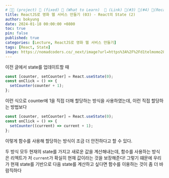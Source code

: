 ```yaml
---
# 👨‍💻 (project) 📌 (fixed) 📖 (What to Learn)  🌱 (Link) 🧷(#3) 📌(#4) 👀(Recap)
title: ReactJS로 영화 웹 서비스 만들기 (03) - React의 State (2)
author: bokyung
date: 2024-01-18 00:00:00 +0800
toc: true
pin: false
published: true
categories: [Lecture, ReactJS로 영화 웹 서비스 만들기]
tags: [React, State]
image: https://nomadcoders.co/_next/image?url=https%3A%2F%2Fd1telmomo28umc.cloudfront.net%2Fmedia%2Fpublic%2Fthumbnails%2Freact-for-beginners.jpeg&w=1920&q=75
---
```


이전 글에서 state를 업데이트할 때

```javascript
const [counter, setCounter] = React.useState(0);
const onClick = () => {
  setCounter(counter + 1);
};
```

이런 식으로 counter에 1을 직접 더해 할당하는 방식을 사용하였는데, 이런 직접 할당하는 방법보다<br>

```javascript
const [counter, setCounter] = React.useState(0);
const onClick = () => {
  setCounter((current) => current + 1);
};
```

이렇게 함수를 사용해 할당하는 방식이 조금 더 안전하다고 할 수 있다.<br>

두 방식 모두 현재의 state를 가지고 새로운 값을 계산해내는데, 함수를 사용하는 방식은 리엑트가 저 `current`가 확실히 현재 값이라는 것을 보장해준다!
그렇기 떄문에 우리가 현재 state를 기반으로 다음 state를 계산하고 싶다면 함수를 이용하는 것이 좀 더 바람직하다

